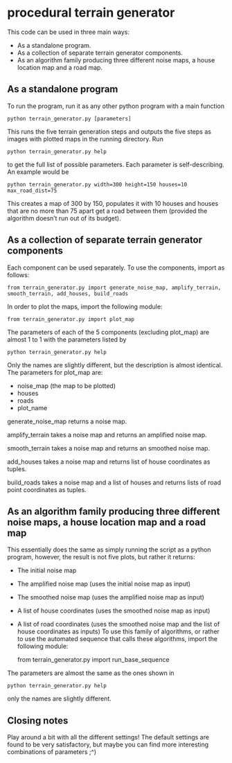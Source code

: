 # procedural terrain generator
This code can be used in three main ways:
- As a standalone program.
- As a collection of separate terrain generator components.
- As an algorithm family producing three different noise maps, a house location map and a road map.

## As a standalone program
To run the program, run it as any other python program with a main function

	python terrain_generator.py [parameters]
	
This runs the five terrain generation steps and outputs the five steps as images with plotted maps in the running directory.
Run

	python terrain_generator.py help
	
to get the full list of possible parameters. Each parameter is self-describing.
An example would be

	python terrain_generator.py width=300 height=150 houses=10 max_road_dist=75
	
This creates a map of 300 by 150, populates it with 10 houses and houses that are no more than 75 apart get a road between them (provided the algorithm doesn’t run out of its budget).

## As a collection of separate terrain generator components
Each component can be used separately. To use the components, import as follows:

	from terrain_generator.py import generate_noise_map, amplify_terrain, smooth_terrain, add_houses, build_roads
	
In order to plot the maps, import the following module:

	from terrain_generator.py import plot_map
	
The parameters of each of the 5 components (excluding plot_map) are almost 1 to 1 with the parameters listed by

	python terrain_generator.py help
	
Only the names are slightly different, but the description is almost identical.
The parameters for plot_map are:
- noise_map (the map to be plotted)
- houses
- roads
- plot_name

generate_noise_map returns a noise map.

amplify_terrain takes a noise map and returns an amplified noise map.

smooth_terrain takes a noise map and returns an smoothed noise map.

add_houses takes a noise map and returns list of house coordinates as tuples.

build_roads takes a noise map and a list of houses and returns lists of road point coordinates as tuples.

## As an algorithm family producing three different noise maps, a house location map and a road map
This essentially does the same as simply running the script as a python program, however, the result is not five plots, but rather it returns:
- The initial noise map
- The amplified noise map (uses the initial noise map as input)
- The smoothed noise map (uses the amplified noise map as input)
- A list of house coordinates (uses the smoothed noise map as input)
- A list of road coordinates (uses the smoothed noise map and the list of house coordinates as inputs)
To use this family of algorithms, or rather to use the automated sequence that calls these algorithms, import the following module:

	from terrain_generator.py import run_base_sequence
	
The parameters are almost the same as the ones shown in 

	python terrain_generator.py help
	
only the names are slightly different.

## Closing notes
Play around a bit with all the different settings! The default settings are found to be very satisfactory, but maybe you can find more interesting combinations of parameters ;^)
